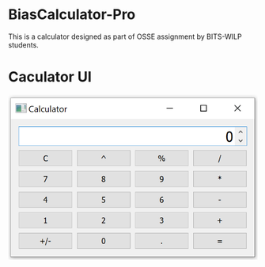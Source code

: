 # BiasCalculator-Pro
This is a calculator designed as part of OSSE assignment by BITS-WILP students. 

# Caculator UI
![Calculator](calc.png)
